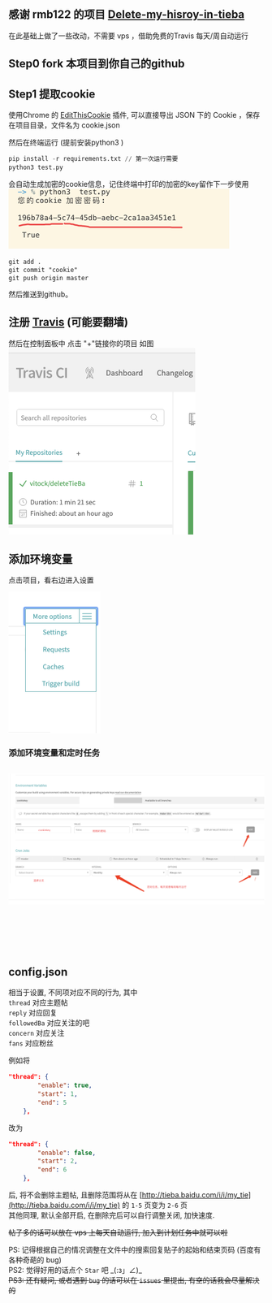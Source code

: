 
## 感谢 rmb122 的项目 [Delete-my-hisroy-in-tieba](https://github.com/rmb122/Delete-my-hisroy-in-tieba  ) 
在此基础上做了一些改动，不需要 vps ，借助免费的Travis 每天/周自动运行
## Step0 fork 本项目到你自己的github

## Step1 提取cookie
使用Chrome 的 [EditThisCookie][2] 插件, 可以直接导出 JSON 下的 Cookie  ，保存在项目目录，文件名为 
cookie.json

然后在终端运行 (提前安装python3 )
```python
pip install -r requirements.txt // 第一次运行需要
python3 test.py
```
会自动生成加密的cookie信息，记住终端中打印的加密的key留作下一步使用
![](./travis0.png)

```
git add .
git commit "cookie"
git push origin master
```
然后推送到github。

## 注册 [Travis](https://travis-ci.org ) (可能要翻墙)
然后在控制面板中 点击 "+"链接你的项目
如图 <br>
![](./travis1.png)


## 添加环境变量
点击项目，看右边进入设置

![](./travis2.png)


### 添加环境变量和定时任务
![](./travis3.png)
---


<br>

<br>
<br>
<br>
  
  
## config.json

相当于设置, 不同项对应不同的行为, 其中  
`thread` 对应主题帖  
`reply` 对应回复  
`followedBa` 对应关注的吧  
`concern` 对应关注  
`fans` 对应粉丝  
  
例如将  
```json
"thread": {
        "enable": true,
        "start": 1,
        "end": 5
    },
```
改为  
```json
"thread": {
        "enable": false,
        "start": 2,
        "end": 6
    },
```
后, 将不会删除主题帖, 且删除范围将从在 [http://tieba.baidu.com/i/i/my_tie](http://tieba.baidu.com/i/i/my_tie) 的 `1-5` 页变为 `2-6` 页  
其他同理, 默认全部开启, 在删除完后可以自行调整关闭, 加快速度.  

~~帖子多的话可以放在 vps 上每天自动运行, 加入到计划任务中就可以啦~~

PS: 记得根据自己的情况调整在文件中的搜索回复贴子的起始和结束页码 (百度有各种奇葩的 bug)  
PS2: 觉得好用的话点个 `Star` 吧 \_(:з」∠)\_  
~~PS3: 还有疑问, 或者遇到 `bug` 的话可以在 `issues` 里提出, 有空的话我会尽量解决的~~

[1]: https://sites.google.com/a/chromium.org/chromedriver/downloads
[2]: https://chrome.google.com/webstore/detail/editthiscookie/fngmhnnpilhplaeedifhccceomclgfbg
[3]: https://github.com/rmb122/Delete-my-hisroy-in-tieba/blob/master/Guide.md
